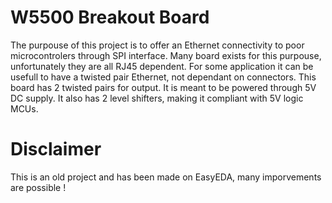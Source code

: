 # W5500 Breakout Board
The purpouse of this project is to offer an Ethernet connectivity to poor microcontrolers through SPI interface.
Many board exists for this purpouse, unfortunately they are all RJ45 dependent. For some application it can be usefull to have a twisted pair Ethernet, not dependant on connectors.
This board has 2 twisted pairs for output.
It is meant to be powered through 5V DC supply. It also has 2 level shifters, making it compliant with 5V logic MCUs.

# Disclaimer
This is an old project and has been made on EasyEDA, many imporvements are possible !

